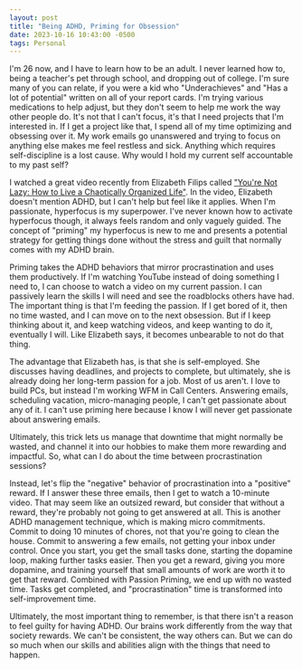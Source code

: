 ```yaml
---
layout: post
title: "Being ADHD, Priming for Obsession"
date: 2023-10-16 10:43:00 -0500
tags: Personal
---
```


I'm 26 now, and I have to learn how to be an adult. I never learned how to, being a teacher's pet through school, and dropping out of college. I'm sure many of you can relate, if you were a kid who "Underachieves" and "Has a lot of potential" written on all of your report cards. I'm trying various medications to help adjust, but they don't seem to help me work the way other people do. It's not that I can't focus, it's that I need projects that I'm interested in. If I get a project like that, I spend all of my time optimizing and obsessing over it. My work emails go unanswered and trying to focus on anything else makes me feel restless and sick. Anything which requires self-discipline is a lost cause. Why would I hold my current self accountable to my past self?

I watched a great video recently from Elizabeth Filips called ["You're Not Lazy: How to Live a Chaotically Organized Life"](https://youtu.be/A2sS00egAzg?si=6cbm9fbNuVBnnW0T). In the video, Elizabeth doesn't mention ADHD, but I can't help but feel like it applies. When I'm passionate, hyperfocus is my superpower. I've never known how to activate hyperfocus though, it always feels random and only vaguely guided. The concept of "priming" my hyperfocus is new to me and presents a potential strategy for getting things done without the stress and guilt that normally comes with my ADHD brain.

Priming takes the ADHD behaviors that mirror procrastination and uses them productively. If I'm watching YouTube instead of doing something I need to, I can choose to watch a video on my current passion. I can passively learn the skills I will need and see the roadblocks others have had. The important thing is that I'm feeding the passion. If I get bored of it, then no time wasted, and I can move on to the next obsession. But if I keep thinking about it, and keep watching videos, and keep wanting to do it, eventually I will. Like Elizabeth says, it becomes unbearable to not do that thing.

The advantage that Elizabeth has, is that she is self-employed. She discusses having deadlines, and projects to complete, but ultimately, she is already doing her long-term passion for a job. Most of us aren't. I love to build PCs, but instead I'm working WFM in Call Centers. Answering emails, scheduling vacation, micro-managing people, I can't get passionate about any of it. I can't use priming here because I know I will never get passionate about answering emails.

Ultimately, this trick lets us manage that downtime that might normally be wasted, and channel it into our hobbies to make them more rewarding and impactful. So, what can I do about the time between procrastination sessions?

Instead, let's flip the "negative" behavior of procrastination into a "positive" reward. If I answer these three emails, then I get to watch a 10-minute video. That may seem like an outsized reward, but consider that without a reward, they're probably not going to get answered at all. This is another ADHD management technique, which is making micro commitments. Commit to doing 10 minutes of chores, not that you're going to clean the house. Commit to answering a few emails, not getting your inbox under control. Once you start, you get the small tasks done, starting the dopamine loop, making further tasks easier. Then you get a reward, giving you more dopamine, and training yourself that small amounts of work are worth it to get that reward. Combined with Passion Priming, we end up with no wasted time. Tasks get completed, and "procrastination" time is transformed into self-improvement time.

Ultimately, the most important thing to remember, is that there isn't a reason to feel guilty for having ADHD. Our brains work differently from the way that society rewards. We can't be consistent, the way others can. But we can do so much when our skills and abilities align with the things that need to happen.
